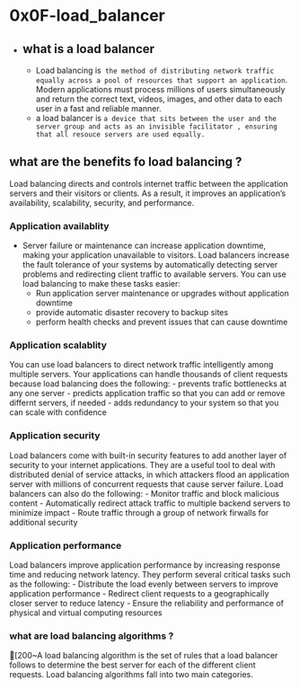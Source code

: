 # **0x0F-load_balancer**

- ## what is a load balancer 
	- Load balancing is` the method of distributing network traffic equally across a pool of resources that support an application`. Modern applications must process millions of users simultaneously and return the correct text, videos, images, and other data to each user in a fast and reliable manner. 
	- a load balancer is `a device that sits between the user and the server group and acts as an invisible facilitator , ensuring that all resouce servers are used equally.`

## what are the benefits fo load balancing ?
Load balancing directs and controls internet traffic between the application servers and their visitors or clients. As a result, it improves an application’s availability, scalability, security, and performance.

### Application availablity 
 - Server failure or maintenance can increase application downtime, making your application unavailable to visitors. Load balancers increase the fault tolerance of your systems by automatically detecting server problems and redirecting client traffic to available servers.  You can use load balancing to make these tasks easier:
	- Run application server maintenance or upgrades without application downtime
	- provide automatic disaster recovery to backup sites
	- perform health checks and prevent issues that can cause downtime
### Application scalablity
You can use load balancers to direct network traffic intelligently among multiple servers. Your applications can handle thousands of client requests because load balancing does the following:
	- prevents trafic bottlenecks at any one server
	- predicts application traffic so that you can add or remove differnt servers, if needed
	- adds redundancy to your system so that you can scale with confidence
### Application security
Load balancers come with built-in security features to add another layer of security to your internet applications. They are a useful tool to deal with distributed denial of service attacks, in which attackers flood an application server with millions of concurrent requests that cause server failure. Load balancers can also do the following:
 	- Monitor traffic and block malicious content
	- Automatically redirect attack traffic to multiple backend servers to minimize impact
	- Route traffic through a group of network firwalls for additional security 
### Application performance
Load balancers improve application performance by increasing response time and reducing network latency. They perform several critical tasks such as the following:
	- Distribute the load evenly between servers to improve application performance
	- Redirect client requests to a geographically closer server to reduce latency
	- Ensure the reliability and performance of physical and virtual computing resources
### what are load balancing algorithms ?
[200~A load balancing algorithm is the set of rules that a load balancer follows to determine the best server for each of the different client requests. Load balancing algorithms fall into two main categories.

